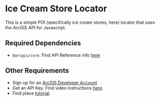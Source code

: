 # Ice Cream Store Locator

This is a simple POI (specifically ice cream stores, here) locator that uses the ArcGIS API for Javascript.

## Required Dependencies

- `@arcgis/core`. Find API Reference info [here](https://developers.arcgis.com/javascript/latest/api-reference/)


## Other Requirements

- Sign up for an [ArcGIS Developer Account](https://developers.arcgis.com/sign-up/)
- Get an API Key. Find video instructions [here](https://www.youtube.com/watch?v=StVncn6DLzc.).
- Find place [tutorial](https://developers.arcgis.com/javascript/latest/find-places/).

